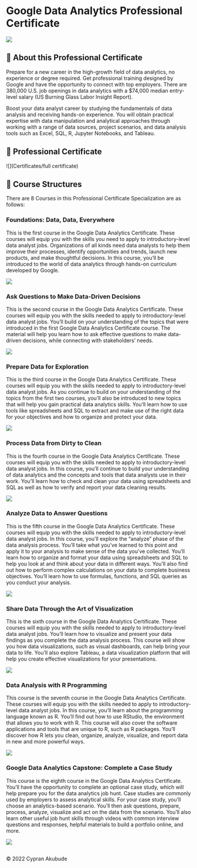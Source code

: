 # Google Data Analytics Professional Certificate                                     
![](Certificates/certificate-badge.png)


## 📍 About this Professional Certificate
Prepare for a new career in the high-growth field of data analytics, no experience or degree required. Get professional training designed by Google and have the opportunity to connect with top employers. There are 380,000 U.S. job openings in data analytics with a $74,000 median entry-level salary (US Burning Glass Labor Insight Report).

Boost your data analyst career by studying the fundamentals of data analysis and receiving hands-on experience. You will obtain practical expertise with data manipulation and analytical approaches through working with a range of data sources, project scenarios, and data analysis tools such as Excel, SQL, R, Jupyter Notebooks, and Tableau.


## 🥇 Professional Certificate
![](Certificates/full certificate)


## 📙 Course Structures
There are 8 Courses in this Professional Certificate Specialization are as follows:

### Foundations: Data, Data, Everywhere
This is the first course in the Google Data Analytics Certificate. These courses will equip you with the skills you need to apply to introductory-level data analyst jobs. Organizations of all kinds need data analysts to help them improve their processes, identify opportunities and trends, launch new products, and make thoughtful decisions. In this course, you’ll be introduced to the world of data analytics through hands-on curriculum developed by Google.

![](Certificates/data-foundations.png)

### Ask Questions to Make Data-Driven Decisions
This is the second course in the Google Data Analytics Certificate. These courses will equip you with the skills needed to apply to introductory-level data analyst jobs. You’ll build on your understanding of the topics that were introduced in the first Google Data Analytics Certificate course. The material will help you learn how to ask effective questions to make data-driven decisions, while connecting with stakeholders’ needs. 

![](Certificates/ask-questions-to-make-data-driven-decisions.png)

### Prepare Data for Exploration
This is the third course in the Google Data Analytics Certificate. These courses will equip you with the skills needed to apply to introductory-level data analyst jobs. As you continue to build on your understanding of the topics from the first two courses, you’ll also be introduced to new topics that will help you gain practical data analytics skills. You’ll learn how to use tools like spreadsheets and SQL to extract and make use of the right data for your objectives and how to organize and protect your data. 

![](Certificates/prepare-data-for-exploration.png)

### Process Data from Dirty to Clean
This is the fourth course in the Google Data Analytics Certificate. These courses will equip you with the skills needed to apply to introductory-level data analyst jobs. In this course, you’ll continue to build your understanding of data analytics and the concepts and tools that data analysts use in their work. You’ll learn how to check and clean your data using spreadsheets and SQL as well as how to verify and report your data cleaning results. 

![](Certificates/process-data-from-dirty-to-clean.png)

### Analyze Data to Answer Questions
This is the fifth course in the Google Data Analytics Certificate. These courses will equip you with the skills needed to apply to introductory-level data analyst jobs. In this course, you’ll explore the “analyze” phase of the data analysis process. You’ll take what you’ve learned to this point and apply it to your analysis to make sense of the data you’ve collected. You’ll learn how to organize and format your data using spreadsheets and SQL to help you look at and think about your data in different ways. You’ll also find out how to perform complex calculations on your data to complete business objectives. You’ll learn how to use formulas, functions, and SQL queries as you conduct your analysis.

![](Certificates/analyze-data-to-answer-questions.png)

### Share Data Through the Art of Visualization
This is the sixth course in the Google Data Analytics Certificate. These courses will equip you with the skills needed to apply to introductory-level data analyst jobs. You’ll learn how to visualize and present your data findings as you complete the data analysis process. This course will show you how data visualizations, such as visual dashboards, can help bring your data to life. You’ll also explore Tableau, a data visualization platform that will help you create effective visualizations for your presentations.

![](Certificates/share-data-through-the-art-of-visualization.png)

### Data Analysis with R Programming
This course is the seventh course in the Google Data Analytics Certificate. These courses will equip you with the skills needed to apply to introductory-level data analyst jobs. In this course, you’ll learn about the programming language known as R. You’ll find out how to use RStudio, the environment that allows you to work with R. This course will also cover the software applications and tools that are unique to R, such as R packages. You’ll discover how R lets you clean, organize, analyze, visualize, and report data in new and more powerful ways. 

![](Certificates/data-analysis-with-r-programming.png)

### Google Data Analytics Capstone: Complete a Case Study
This course is the eighth course in the Google Data Analytics Certificate. You’ll have the opportunity to complete an optional case study, which will help prepare you for the data analytics job hunt. Case studies are commonly used by employers to assess analytical skills. For your case study, you’ll choose an analytics-based scenario. You’ll then ask questions, prepare, process, analyze, visualize and act on the data from the scenario. You’ll also learn other useful job hunt skills through videos with common interview questions and responses, helpful materials to build a portfolio online, and more. 

![](Certificates/google-data-analytics-capstone)

## 
© 2022 Cypran Akubude
